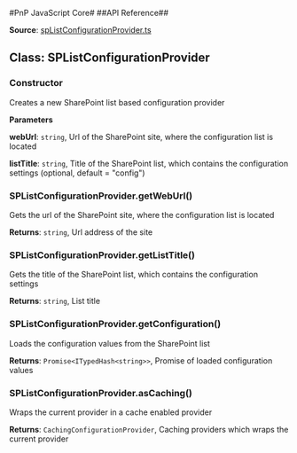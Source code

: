 #PnP JavaScript Core#
##API Reference##

**Source**: [spListConfigurationProvider.ts](../../../../src/configuration/providers/spListConfigurationProvider.ts)

## Class: SPListConfigurationProvider

### Constructor ###
Creates a new SharePoint list based configuration provider

**Parameters**

**webUrl**: `string`, Url of the SharePoint site, where the configuration list is located

**listTitle**: `string`, Title of the SharePoint list, which contains the configuration settings (optional, default = "config")

### SPListConfigurationProvider.getWebUrl() 

Gets the url of the SharePoint site, where the configuration list is located

**Returns**: `string`, Url address of the site

### SPListConfigurationProvider.getListTitle() 

Gets the title of the SharePoint list, which contains the configuration settings

**Returns**: `string`, List title

### SPListConfigurationProvider.getConfiguration() 

Loads the configuration values from the SharePoint list

**Returns**: `Promise<ITypedHash<string>>`, Promise of loaded configuration values

### SPListConfigurationProvider.asCaching() 

Wraps the current provider in a cache enabled provider

**Returns**: `CachingConfigurationProvider`, Caching providers which wraps the current provider


